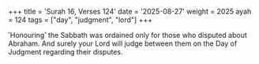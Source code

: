 +++
title = 'Surah 16, Verses 124'
date = '2025-08-27'
weight = 2025
ayah = 124
tags = ["day", "judgment", "lord"]
+++

˹Honouring˺ the Sabbath was ordained only for those who disputed about Abraham. And surely your Lord will judge between them on the Day of Judgment regarding their disputes.